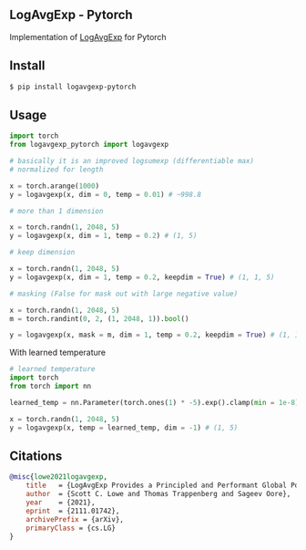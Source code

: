 ## LogAvgExp - Pytorch

Implementation of <a href='https://arxiv.org/abs/2111.01742'>LogAvgExp</a> for Pytorch

## Install

```bash
$ pip install logavgexp-pytorch
```

## Usage

```python
import torch
from logavgexp_pytorch import logavgexp

# basically it is an improved logsumexp (differentiable max)
# normalized for length

x = torch.arange(1000)
y = logavgexp(x, dim = 0, temp = 0.01) # ~998.8

# more than 1 dimension

x = torch.randn(1, 2048, 5)
y = logavgexp(x, dim = 1, temp = 0.2) # (1, 5)

# keep dimension

x = torch.randn(1, 2048, 5)
y = logavgexp(x, dim = 1, temp = 0.2, keepdim = True) # (1, 1, 5)

# masking (False for mask out with large negative value)

x = torch.randn(1, 2048, 5)
m = torch.randint(0, 2, (1, 2048, 1)).bool()

y = logavgexp(x, mask = m, dim = 1, temp = 0.2, keepdim = True) # (1, 1, 5)

```

With learned temperature

```python
# learned temperature
import torch
from torch import nn

learned_temp = nn.Parameter(torch.ones(1) * -5).exp().clamp(min = 1e-8) # make sure temperature can't hit 0

x = torch.randn(1, 2048, 5)
y = logavgexp(x, temp = learned_temp, dim = -1) # (1, 5)
```

## Citations

```bibtex
@misc{lowe2021logavgexp,
    title   = {LogAvgExp Provides a Principled and Performant Global Pooling Operator}, 
    author  = {Scott C. Lowe and Thomas Trappenberg and Sageev Oore},
    year    = {2021},
    eprint  = {2111.01742},
    archivePrefix = {arXiv},
    primaryClass = {cs.LG}
}
```
